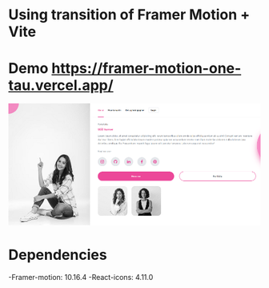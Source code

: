 # Using transition of Framer Motion + Vite 

# Demo  https://framer-motion-one-tau.vercel.app/


![image](./public/framer_motion.png)

# Dependencies

 -Framer-motion: 10.16.4
 -React-icons: 4.11.0

